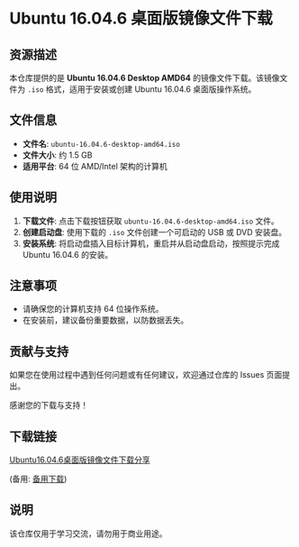 # Ubuntu 16.04.6 桌面版镜像文件下载

## 资源描述

本仓库提供的是 **Ubuntu 16.04.6 Desktop AMD64** 的镜像文件下载。该镜像文件为 `.iso` 格式，适用于安装或创建 Ubuntu 16.04.6 桌面版操作系统。

## 文件信息

- **文件名**: `ubuntu-16.04.6-desktop-amd64.iso`
- **文件大小**: 约 1.5 GB
- **适用平台**: 64 位 AMD/Intel 架构的计算机

## 使用说明

1. **下载文件**: 点击下载按钮获取 `ubuntu-16.04.6-desktop-amd64.iso` 文件。
2. **创建启动盘**: 使用下载的 `.iso` 文件创建一个可启动的 USB 或 DVD 安装盘。
3. **安装系统**: 将启动盘插入目标计算机，重启并从启动盘启动，按照提示完成 Ubuntu 16.04.6 的安装。

## 注意事项

- 请确保您的计算机支持 64 位操作系统。
- 在安装前，建议备份重要数据，以防数据丢失。

## 贡献与支持

如果您在使用过程中遇到任何问题或有任何建议，欢迎通过仓库的 Issues 页面提出。

感谢您的下载与支持！

## 下载链接
[Ubuntu16.04.6桌面版镜像文件下载分享](https://pan.quark.cn/s/f915106a46b9) 

(备用: [备用下载](https://pan.baidu.com/s/1eaH7WcKrm0JGeP1DJ7gW8w?pwd=1234))

## 说明

该仓库仅用于学习交流，请勿用于商业用途。
